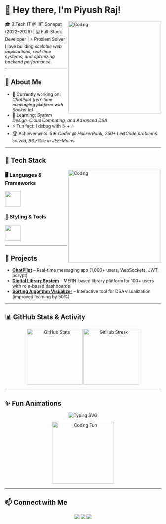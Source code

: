 # 👋 Hey there, I'm Piyush Raj!  

<img align="right" alt="Coding" width="300" src="https://media.giphy.com/media/qgQUggAC3Pfv687qPC/giphy.gif" />

🎓 B.Tech IT @ IIIT Sonepat (2022–2026) | 💻 Full-Stack Developer | ⚡ Problem Solver  
I love building *scalable web applications, real-time systems, and optimizing backend performance*.  

---

## 🌟 About Me  
- 🔭 Currently working on: *ChatPilot (real-time messaging platform with Socket.io)*  
- 🌱 Learning: *System Design, Cloud Computing, and Advanced DSA*  
- ⚡ Fun fact: I debug with ☕ + 🎶  
- 🏆 Achievements: *5★ Coder @ HackerRank, 250+ LeetCode problems solved, 96.7%ile in JEE-Mains*  

---

## 🚀 Tech Stack  

<img align="right" alt="Coding" width="300" src="https://raw.githubusercontent.com/rahulbanerjee26/githubProfileReadmeGenerator/main/gifs/code.gif" />

### 🖥 Languages & Frameworks  
<p>
  <img src="https://skillicons.dev/icons?i=c,cpp,java,python,js,ts,react,nodejs,express,nextjs" height="50" />
</p>

### 🎨 Styling & Tools  
<p>
  <img src="https://skillicons.dev/icons?i=html,css,tailwind,git,github,linux,vscode,postman,mongodb,mysql" height="50" />
</p>

---

## 📂 Projects  

- **[ChatPilot](https://github.com/PiyushRathore29/ChatPilot)** – Real-time messaging app (1,000+ users, WebSockets, JWT, bcrypt)  
- **[Digital Library System](https://github.com/PiyushRathore29/Digital-Library-System)** – MERN-based library platform for 100+ users with role-based dashboards  
- **[Sorting Algorithm Visualizer](https://github.com/PiyushRathore29/Sorting-Algorithm-Visualizer-)** – Interactive tool for DSA visualization (improved learning by 50%)  

---

## 📊 GitHub Stats & Activity  

<p align="center">
  <img src="https://github-readme-stats.vercel.app/api?username=PiyushRathore29&show_icons=true&theme=tokyonight" alt="GitHub Stats" height="180" />
  <img src="https://github-readme-streak-stats.herokuapp.com/?user=PiyushRathore29&theme=tokyonight" alt="GitHub Streak" height="180" />
</p>

---

## ✨ Fun Animations  

<p align="center">
  <img src="https://readme-typing-svg.demolab.com?font=Fira+Code&size=24&pause=1000&color=36BCF7&width=500&lines=Full+Stack+Developer;Problem+Solver;Open+Source+Contributor;Always+Learning+New+Things!" alt="Typing SVG" />
</p>

<p align="center">
  <img src="https://media.giphy.com/media/Y4ak9Ki2GZCbJxAnJD/giphy.gif" width="200" alt="Coding Fun" />
</p>

---

## 📫 Connect with Me  
<p align="center">
  <a href="https://www.linkedin.com/in/piyush-raj-577a36323"><img src="https://img.shields.io/badge/LinkedIn-%230077B5.svg?&style=for-the-badge&logo=linkedin&logoColor=white" /></a>
  <a href="mailto:rathorepiyush221@gmail.com"><img src="https://img.shields.io/badge/Gmail-D14836.svg?&style=for-the-badge&logo=gmail&logoColor=white" /></a>
  <a href="https://github.com/PiyushRathore29"><img src="https://img.shields.io/badge/GitHub-181717.svg?&style=for-the-badge&logo=github&logoColor=white" /></a>
</p>
